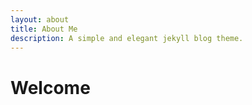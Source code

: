 ```yaml
---
layout: about
title: About Me
description: A simple and elegant jekyll blog theme.
---
```

# Welcome